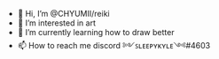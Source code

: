 - 👋 Hi, I’m @CHYUMII/reiki
- 👀 I’m interested in art
- 🌱 I’m currently learning how to draw better
- 📫 How to reach me discord ༻ꜱʟᴇᴇᴘʏᴋʏʟᴇ༺#4603

<!---
CHYUMII/CHYUMII is a ✨ special ✨ repository because its `README.md` (this file) appears on your GitHub profile.
You can click the Preview link to take a look at your changes.
--->
